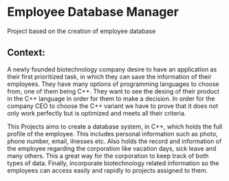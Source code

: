 # Employee Database Manager
Project based on the creation of employee database

Context:
-----------------------------------------------------------------------------------------------------------------------------------------------------------
A newly founded biotechnology company desire to have an application as their first prioritized task, in which they can save the information of their employees. They have many options of programming languages to choose from, one of them being C++. They want to see the desing of their product in the C++ language in order for them to make a decision. In order for the company CEO to choose the C++ variant we have to prove that it does not only work perfectly but is optimized and meets all their criteria.

This Projects aims to create a database system, in C++, which holds the full profile of the employee. This includes personal information such as photo, phone number, email, ilnesses etc. Also holds the record  and information of the employee regarding the corporation like vacation days, sick leave and many others. This a great way for the corporation to keep track of both types of data. Finally, incorporate biotechnology related information so the employees can access easily and rapidly to projects assigned to them.
